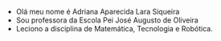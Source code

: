 - Olá meu nome é Adriana Aparecida Lara Siqueira
- Sou professora da Escola Pei José Augusto de Oliveira 
- Leciono a disciplina de Matemática, Tecnologia e Robótica.


<!---
adrianaaplarasiqueira/adrianaaplarasiqueira is a ✨ special ✨ repository because its `README.md` (this file) appears on your GitHub profile.
You can click the Preview link to take a look at your changes.
--->
